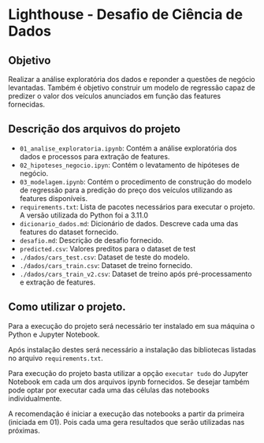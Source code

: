 # Lighthouse - Desafio de Ciência de Dados

## Objetivo
Realizar a análise exploratória dos dados e reponder a questões de negócio levantadas. Também é objetivo construir um modelo de regressão capaz de predizer o valor dos veículos anunciados em função das features fornecidas.

## Descrição dos arquivos do projeto

* `01_analise_exploratoria.ipynb`: Contém a análise exploratória dos dados e processos para extração de features.
* `02_hipoteses_negocio.ipyn`: Contém o levatamento de hipóteses de negócio.
* `03_modelagem.ipynb`: Contém o procedimento de construção do modelo de regressão para a predição do preço dos veículos utilizando as features disponíveis.
* `requirements.txt`: Lista de pacotes necessários para executar o projeto. A versão utilizada do Python foi a 3.11.0
* `dicionario_dados.md`: Dicionário de dados. Descreve cada uma das features do dataset fornecido.
* `desafio.md`: Descrição de desafio fornecido.
* `predicted.csv`: Valores preditos para o dataset de test
* `./dados/cars_test.csv`: Dataset de teste do modelo.
* `./dados/cars_train.csv`: Dataset de treino fornecido.
* `./dados/cars_train_v2.csv`: Dataset de treino após pré-processamento e extração de features.

## Como utilizar o projeto.

Para a execução do projeto será necessário ter instalado em sua máquina o Python e Jupyter Notebook. 

Após instalação destes será necessário a instalação das bibliotecas listadas no arquivo `requirements.txt`.

Para execução do projeto basta utilizar a opção `executar tudo` do Jupyter Notebook em cada um dos arquivos ipynb fornecidos. Se desejar também pode optar por executar cada uma das células das notebooks individualmente.

A recomendação é iniciar a execução das notebooks a partir da primeira (iniciada em 01). Pois cada uma gera resultados que serão utilizadas nas próximas.


